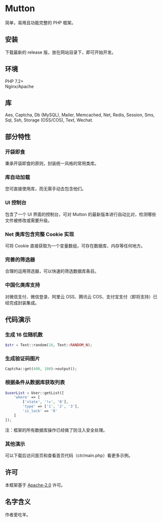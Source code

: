 # Mutton

简单，易用且功能完整的 PHP 框架。

## 安装

下载最新的 release 版，放在网站目录下，即可开始开发。

## 环境

PHP 7.2+  
Nginx/Apache

## 库

Aes, Captcha, Db (MySQL), Mailer, Memcached, Net, Redis, Session, Sms, Sql, Ssh, Storage (OSS/COS), Text, Wechat.

## 部分特性

### 开袋即食

秉承开袋即食的原则，封装统一风格的常用类库。

### 库自动加载

您可直接使用库，而无需手动去包含他们。

### UI 控制台

包含了一个 UI 界面的控制台，可对 Mutton 的最新版本进行自动比对，检测哪些文件被修改或需要升级。

### Net 类库包含完整 Cookie 实现

可将 Cookie 直接获取为一个变量数组，可存在数据库、内存等任何地方。

### 完善的筛选器

合理的运用筛选器，可以快速的筛选数据库条目。

### 中国化类库支持

对微信支付、微信登录、阿里云 OSS、腾讯云 COS、支付宝支付（即将支持）已经完成封装集成。

## 代码演示

### 生成 16 位随机数

```php
$str = Text::random(16, Text::RANDOM_N);
```

### 生成验证码图片

```php
Captcha::get(400, 100)->output();
```

### 根据条件从数据库获取列表

```php
$userList = User::getList([
    'where' => [
        ['state', '!=', '0'],
        'type' => ['1', '2', '3'],
        'is_lock' => '0'
    ]
]);
```

注：框架的所有数据库操作已经做了防注入安全处理。

### 其他演示

可以下载后访问首页和查看首页代码（ctr/main.php）看更多示例。

## 许可

本框架基于 [Apache-2.0](../LICENSE) 许可。

## 名字含义

作者爱吃羊。